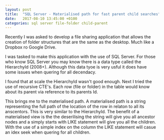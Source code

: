 ```yaml
---
layout: post
title:  "SQL Server - Materialised path for fast parent child searches"
date:   2017-08-10 13:45:00 +0100
categories: sql server file-folder child-parent
---
```


Recently I was asked to develop a file sharing application that allows the creation of folder structures that are the same as the desktop. Much like a Dropbox ro Google Drive.

I was tasked to make this application with the use of SQL Server. For those who know SQL Server you may know there is a data type called the HierarchyId (2008+). Although this data tyoe is very usful it does have some issues when quering for all decendacy.

I found that at scale the HierarchyId wasn't good enough. Next I tried the use of recursive CTE's. Each row (file or folder) in the table would know about its parent via reference to its parents Id.

This brings me to the materialised path. A materialised path is a string representing the full path of the location of the row in relaton to all its anscentors. This is very similar to the HierarchyId. The benefit of a materialised view is the the deserilising the string will give you all ancestor nodes and a simply starts with LIKE statement will give you all the children. With the use of a simple index on the column the LIKE statement will casue an idex seek when quering for all children.